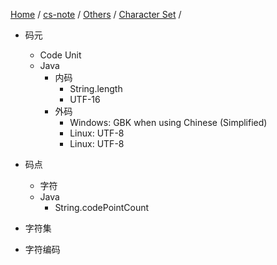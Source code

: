 [Home](https://mengxianbin.github.io) /
[cs-note](https://mengxianbin.github.io/cs-note) /
[Others](https://mengxianbin.github.io/cs-note/content/Others) /
[Character Set](https://mengxianbin.github.io/cs-note/content/Others/Character%20Set) /

* 码元
    * Code Unit
    * Java
        * 内码
            * String.length
            * UTF-16
        * 外码
            * Windows: GBK when using Chinese (Simplified)
            * Linux: UTF-8
            * Linux: UTF-8

* 码点
    * 字符
    * Java
        * String.codePointCount

* 字符集

* 字符编码
